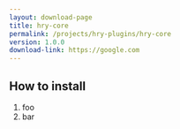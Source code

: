 ```yaml
---
layout: download-page
title: hry-core
permalink: /projects/hry-plugins/hry-core
version: 1.0.0
download-link: https://google.com
---
```


## How to install

1. foo
2. bar
